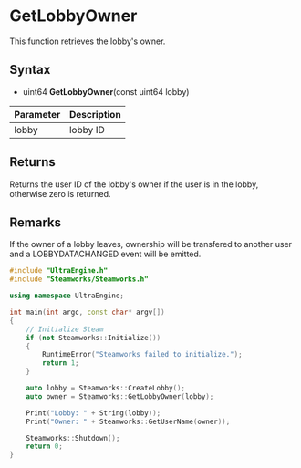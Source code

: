 # GetLobbyOwner

This function retrieves the lobby's owner.

## Syntax

- uint64 **GetLobbyOwner**(const uint64 lobby)

| Parameter | Description |
|---|---|
| lobby | lobby ID |

## Returns

Returns the user ID of the lobby's owner if the user is in the lobby, otherwise zero is returned.

## Remarks

If the owner of a lobby leaves, ownership will be transfered to another user and a LOBBYDATACHANGED event will be emitted.

```c++
#include "UltraEngine.h"
#include "Steamworks/Steamworks.h"

using namespace UltraEngine;

int main(int argc, const char* argv[])
{
    // Initialize Steam
    if (not Steamworks::Initialize())
    {
        RuntimeError("Steamworks failed to initialize.");
        return 1;
    }

    auto lobby = Steamworks::CreateLobby();
    auto owner = Steamworks::GetLobbyOwner(lobby);

    Print("Lobby: " + String(lobby));
    Print("Owner: " + Steamworks::GetUserName(owner));

    Steamworks::Shutdown();
    return 0;
}
```
